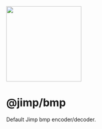 <img src="https://s3.amazonaws.com/pix.iemoji.com/images/emoji/apple/ios-11/256/crayon.png" width="200" height="200" />

<span class="citation" data-cites="jimp/bmp">@jimp/bmp</span>
=============================================================

Default Jimp bmp encoder/decoder.

